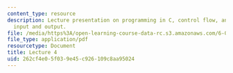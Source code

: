 ```yaml
---
content_type: resource
description: Lecture presentation on programming in C, control flow, and standard
  input and output.
file: /media/https%3A/open-learning-course-data-rc.s3.amazonaws.com/6-087-practical-programming-in-c-january-iap-2010/262cf4e05f039e45c926109c8aa95024_MIT6_087IAP10_lec04.pdf
file_type: application/pdf
resourcetype: Document
title: Lecture 4
uid: 262cf4e0-5f03-9e45-c926-109c8aa95024
---
```


